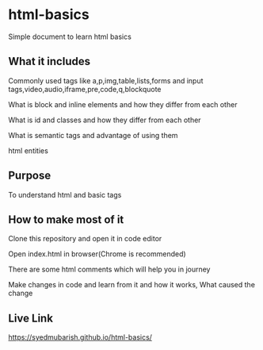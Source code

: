 # html-basics
Simple document to learn html basics

## What it includes

Commonly used tags like a,p,img,table,lists,forms and input tags,video,audio,iframe,pre,code,q,blockquote

What is block and inline elements and how they differ from each other

What is id and classes and how they differ from each other

What is semantic tags and advantage of using them

html entities

## Purpose

To understand html and basic tags

## How to make most of it 

Clone this repository and open it in code editor

Open index.html in browser(Chrome is recommended)

There are some html comments which will help you in journey

Make changes in code and learn from it and how it works, What caused the change

## Live Link

https://syedmubarish.github.io/html-basics/

